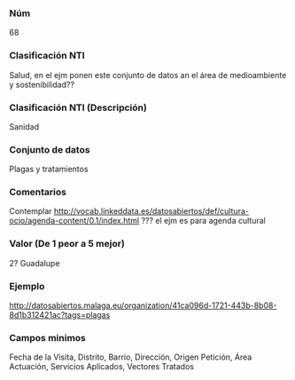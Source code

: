 ### Núm
68
### Clasificación NTI
Salud, en el ejm ponen este conjunto de datos an el área de medioambiente y sostenibilidad??
### Clasificación NTI (Descripción)
Sanidad
### Conjunto de datos
Plagas y tratamientos
### Comentarios
Contemplar http://vocab.linkeddata.es/datosabiertos/def/cultura-ocio/agenda-content/0.1/index.html ??? el ejm es para agenda cultural
### Valor (De 1 peor a 5 mejor)
2? Guadalupe
### Ejemplo
http://datosabiertos.malaga.eu/organization/41ca096d-1721-443b-8b08-8d1b312421ac?tags=plagas
### Campos minimos
Fecha de la Visita, Distrito, Barrio, Dirección, Origen Petición, Área Actuación, Servicios Aplicados, Vectores Tratados
